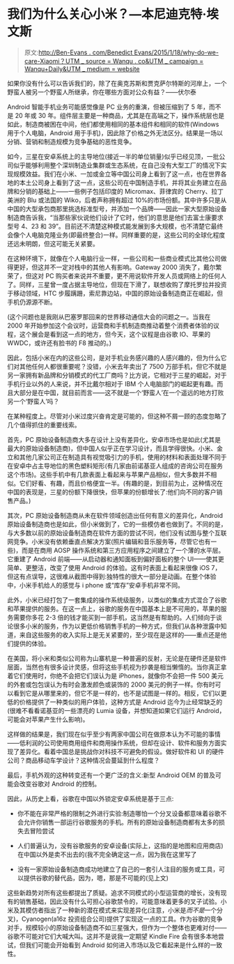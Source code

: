 # 我们为什么关心小米？—本尼迪克特·埃文斯

> 原文:[http://Ben-Evans . com/Benedict Evans/2015/1/18/why-do-we-care-Xiaomi？UTM _ source = Wanqu . co&UTM _ campaign = Wanqu+Daily&UTM _ medium = website](http://ben-evans.com/benedictevans/2015/1/18/why-do-we-care-about-xiaomi?utm_source=wanqu.co&utm_campaign=Wanqu+Daily&utm_medium=website)

如果你没有什么可以告诉我们的，除了在奥克苏斯和贾克萨尔特斯的河岸上，一个野蛮人被另一个野蛮人所继承，你在哪些方面对公众有益？——伏尔泰

Android 智能手机业务可能感觉像是 PC 业务的重演，但被压缩到了 5 年，而不是 20 年或 30 年。组件层主要是一种商品，尤其是在高端之下，操作系统层也是如此，制造商被困在中间，他们都使用相同的基本组件和相同的软件(Windows 用于个人电脑，Android 用于手机)，因此除了价格之外无法区分。结果是一场以分销、营销和制造规模为竞争基础的恶性竞争。

如今，三星在安卓系统上的主导地位(接近一半的单位销量)似乎已经见顶，一批公司似乎能够利用整个深圳制造业集群或生态系统，在自己没有大型工厂的情况下实现规模效益。我们在小米、一加或金立等中国公司身上看到了这一点，也在世界各地的本土公司身上看到了这一点，这些公司在中国制造手机，并将其业务建立在品牌和分销的基础上——一些例子包括印度的 Micromax、菲律宾的 Cherry、拉丁美洲的 Blu 或法国的 Wiko，后者声称拥有超过 10%的市场份额。其中许多只是从中国的大型承包商那里挑选标准型号，并添加一个品牌——因此一家大型原始设备制造商告诉我，“当那些家伙说他们设计了它时，他们的意思是他们去富士康要求型号 4、23 和 39”。目前还不清楚这种模式能发展到多大规模，也不清楚它最终会像个人电脑克隆业务(即最终整合)一样。同样重要的是，这些公司的全球化程度还远未明朗，但这可能无关紧要。

在这种环境下，就像在个人电脑行业一样，一些公司和一些商业模式比其他公司做得更好，但这并不一定对栈中的其他人有影响。Gateway 2000 消失了，戴尔繁荣了，但这对 PC 购买者来说并不重要，更不用说软件开发人员或网络上的任何人了。同样，三星曾一度占据主导地位，但现在下滑了，联想收购了摩托罗拉并投资于移动领域，HTC 步履蹒跚，索尼靠边站，中国的原始设备制造商正在崛起，但手机仍源源不断。

(这个问题也是我刚从巴塞罗那回来的世界移动通信大会的问题之一。当我在 2000 年开始参加这个会议时，运营商和手机制造商推动着整个消费者体验的议程，这个展会是看到这一点的地方，但今天，这个议程是由谷歌 IO、苹果的 WWDC，或许还有脸书的 F8 推动的。)

因此，包括小米在内的这些公司，是对手机业务感兴趣的人感兴趣的，但为什么它们对其他任何人都很重要呢？没错，小米去年卖出了 7500 万部手机，但它不就是另一家拥有新品牌和分销模式的代工厂商吗？比方说，它相对于三星的崛起，对于手机行业以外的人来说，并不比戴尔相对于 IBM 个人电脑部门的崛起更有趣。而且大部分是在中国，就目前而言——这不就是一个‘野蛮人’在一个遥远的地方打败另一个‘野蛮人’吗？

在某种程度上。尽管对小米过度兴奋肯定是可能的，但这种不屑一顾的态度忽略了几个值得抓住的重要线索。

首先，PC 原始设备制造商大多在设计上没有差异化，安卓市场也是如此(尤其是最大的原始设备制造商)，但中国人似乎正在学习设计，而且学得很快。小米、金立和其他几家公司正在制造具有视觉吸引力的手机，使用的材料和表面处理不同于在安卓中占主导地位的黑色塑料矩形(有几家由前诺基亚人组成的咨询公司在服务这个市场)。这些手机中有几款表面上看起来与苹果产品相似，但大多数并不相似。它们好看、有趣，而且价格便宜一半。(有趣的是，到目前为止，这种情况在中国的表现是，三星的份额下降很快，但苹果的份额增长了:他们向不同的客户销售产品。)

其次，PC 原始设备制造商从未在软件领域创造出任何有意义的差异化，Android 原始设备制造商也是如此，但小米做到了，它的一些模仿者也做到了。不同的是，与大多数以前的原始设备制造商在软件方面的尝试不同，他们没有试图与整个互联网竞争。小米没有依赖垂直点解决方案(照片编辑和音乐服务等，尽管它也有一些)，而是在商用 AOSP 操作系统和第三方应用程序之间建立了一个薄的水平层。它重建了 Android 前端——从启动器和通知面板到偏好面板的整个 UI——使其更简单、更整洁，改变了使用 Android 的体验。这有时表面上看起来很像 iOS 7，但这有点误导，这很难从截图中得到:独特性的很大一部分是动画。在整个体验中，小米手机给人的感觉与 i phone 或“库存”安卓手机非常不同。

此外，小米已经打包了一套集成的操作系统级服务，以类似的集成方式混合了谷歌和苹果提供的服务。在这一点上，谷歌的服务在中国基本上是不可用的，苹果的服务需要你多花 2-3 倍的钱才能买到一部手机，这当然是有帮助的。人们倾向于谈论很多小米的服务，作为以更低价格销售手机的一种方式，但我们从各种泄露中知道，来自这些服务的收入实际上是无关紧要的，至少现在是这样的——重点还是他们提供的体验。

在美国，将小米和类似公司称为山寨机是一种普遍的反射，无论是在硬件还是软件层面，当然也有很多设计灵感，但将这些手机视为抄袭是相当懒惰的。当你真正拿着它们使用时，你绝不会把它们误认为是 iPhones，就像你不会把一件 500 美元的外套或包包误认为有时会激发颜色或装饰的 2000 美元的例子一样。你有时可以看到它是从哪里来的，但它不是一样的，也不是试图是一样的。相反，它们以更低的价格提供了一种类似的用户体验，这种方式是 Android 迄今为止经常缺乏的(很难不看看诺基亚的一些漂亮的 Lumia 设备，并想知道如果它们运行 Android，可能会对苹果产生什么影响)。

这样做的结果是，我们现在似乎至少有两家中国公司在做原本认为不可能的事情——低利润的公司使用商用组件和商用操作系统，但却在设计、软件和服务方面实现了差异化。看着中国总是挑战你对科技不可避免的假设。做好软件和 UI 的硬件公司？商品移动车学设计？这种情况会蔓延到什么程度？

最后，手机外观的这种转变还有一个更广泛的含义:新型 Android OEM 的普及可能会改变谷歌对 Android 的控制。

因此，从历史上看，谷歌在中国以外锁定安卓系统是基于三点:

*   你不能在非常严格的限制之外进行实验:制造哪怕一个分叉设备都意味着谷歌不会允许你销售一部运行谷歌服务的手机。所有的原始设备制造商都有太多的损失去冒险尝试

*   人们普遍认为，没有谷歌服务的安卓设备(实际上，这指的是地图和应用商店)在中国以外是卖不出去的(我不完全确定这一点，因为我在这里写了

*   没有一家原始设备制造商成功地建立了自己的一套引人注目的服务或工具，可以提供谷歌的替代品，因为，嗯，那是不可能的(见上文)

这些新趋势对所有这些都提出了质疑。追求不同模式的小型运营商的增长，没有现有的销售基础，因此没有什么可担心谷歌禁令的，可能意味着更多的叉子试验。小米及其模仿者指出了一种新的潜在模式来实现差异化(注意，小米是*而不是*一个分叉)，Cyanogen(a16z 投资组合公司)提供了实现这一点的工具。作为谷歌的竞争对手，规模较小的原始设备制造商不如三星强大，但作为一个整体也更难对付——谷歌不可能对它们大喊大叫。这并不是说我一定期望 Kindle Fire 会有很多本地尝试，但我们可能会开始看到 Android 如何进入市场以及它看起来是什么样的一致性。